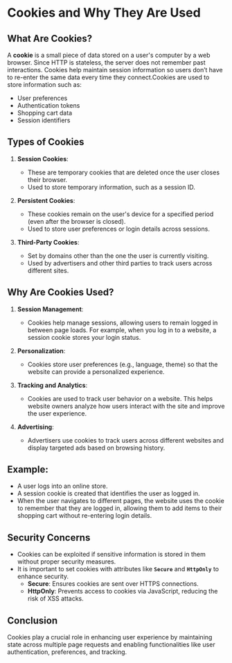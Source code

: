 # Cookies and Why They Are Used

## What Are Cookies?
A **cookie** is a small piece of data stored on a user's computer by a web browser.
Since HTTP is stateless, the server does not remember past interactions.
Cookies help maintain session information so users don’t have to re-enter the same data every time they connect.Cookies are used to store information such as:
- User preferences
- Authentication tokens
- Shopping cart data
- Session identifiers

## Types of Cookies
1. **Session Cookies**:
   - These are temporary cookies that are deleted once the user closes their browser.
   - Used to store temporary information, such as a session ID.

2. **Persistent Cookies**:
   - These cookies remain on the user's device for a specified period (even after the browser is closed).
   - Used to store user preferences or login details across sessions.

3. **Third-Party Cookies**:
   - Set by domains other than the one the user is currently visiting.
   - Used by advertisers and other third parties to track users across different sites.

## Why Are Cookies Used?
1. **Session Management**:
   - Cookies help manage sessions, allowing users to remain logged in between page loads. For example, when you log in to a website, a session cookie stores your login status.

2. **Personalization**:
   - Cookies store user preferences (e.g., language, theme) so that the website can provide a personalized experience.

3. **Tracking and Analytics**:
   - Cookies are used to track user behavior on a website. This helps website owners analyze how users interact with the site and improve the user experience.

4. **Advertising**:
   - Advertisers use cookies to track users across different websites and display targeted ads based on browsing history.

## Example:
- A user logs into an online store.
- A session cookie is created that identifies the user as logged in.
- When the user navigates to different pages, the website uses the cookie to remember that they are logged in, allowing them to add items to their shopping cart without re-entering login details.

## Security Concerns
- Cookies can be exploited if sensitive information is stored in them without proper security measures.
- It is important to set cookies with attributes like **`Secure`** and **`HttpOnly`** to enhance security.
  - **Secure**: Ensures cookies are sent over HTTPS connections.
  - **HttpOnly**: Prevents access to cookies via JavaScript, reducing the risk of XSS attacks.

## Conclusion
Cookies play a crucial role in enhancing user experience by maintaining state across multiple page requests and enabling functionalities like user authentication, preferences, and tracking.
